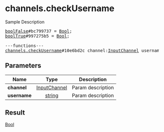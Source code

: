 # channels.checkUsername

Sample Description

<pre>
<a href="../constructor/boolFalse">boolFalse</a>#bc799737 = <a href="../type/Bool.md">Bool</a>;
<a href="../constructor/boolTrue">boolTrue</a>#997275b5 = <a href="../type/Bool.md">Bool</a>;

---functions---
<a href="../method/channels.checkUsername.md">channels.checkUsername</a>#10e6bd2c channel:<a href="../type/InputChannel.md">InputChannel</a> username:<a href="../type/string.md">string</a> = <a href="../type/Bool.md">Bool</a>;</pre>
## Parameters

| Name | Type | Description |
|------|:----:|-------------|
| **channel** | <a href="../type/InputChannel.md">InputChannel</a> | Param description |
| **username** | <a href="../type/string.md">string</a> | Param description |

## Result

<a href="../type/Bool.md">Bool</a>

